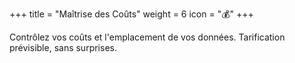 +++
title = "Maîtrise des Coûts"
weight = 6
icon = "💰"
+++

Contrôlez vos coûts et l'emplacement de vos données. Tarification prévisible, sans surprises.
